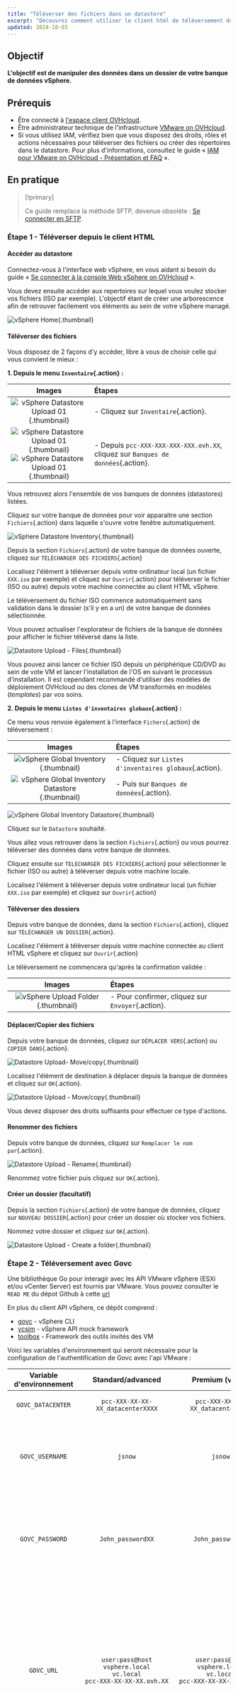 ```yaml
---
title: "Téléverser des fichiers dans un datastore"
excerpt: "Découvrez comment utiliser le client html de téléversement du datastore et avec govc afin de manipuler des données dans votre environnement VMware vSphere on OVHcloud managé"
updated: 2024-10-03
---
```


## Objectif

**L'objectif est de manipuler des données dans un dossier de votre banque de données vSphere.**

## Prérequis

- Être connecté à [l'espace client OVHcloud](/links/manager).
- Être administrateur technique de l'infrastructure [VMware on OVHcloud](/links/hosted-private-cloud/vmware).
- Si vous utilisez IAM, vérifiez bien que vous disposez des droits, rôles et actions nécessaires pour téléverser des fichiers ou créer des répertoires dans le datastore. Pour plus d'informations, consultez le guide « [IAM pour VMware on OVHcloud - Présentation et FAQ](/pages/hosted_private_cloud/hosted_private_cloud_powered_by_vmware/vmware_iam_getting_started) ».

## En pratique

> [!primary]
> 
> Ce guide remplace la méthode SFTP, devenue obsolète : [Se connecter en SFTP](/pages/hosted_private_cloud/hosted_private_cloud_powered_by_vmware/sftp_connexion).
>

### Étape 1 - Téléverser depuis le client HTML

#### Accéder au datastore

Connectez-vous à l'interface web vSphere, en vous aidant si besoin du guide « [Se connecter à la console Web vSphere on OVHcloud](/pages/hosted_private_cloud/hosted_private_cloud_powered_by_vmware/vsphere_interface_connexion) ».

Vous devez ensuite accéder aux repertoires sur lequel vous voulez stocker vos fichiers (ISO par exemple). L'objectif étant de créer une arborescence afin de retrouver facilement vos éléments au sein de votre vSphere managé.

![vSphere Home](images/vsphere_home.png){.thumbnail}

#### Téléverser des fichiers

Vous disposez de 2 façons d'y accéder, libre à vous de choisir celle qui vous convient le mieux :

**1\. Depuis le menu `Inventaire`{.action} :**

|                                        **Images**                                         | **Étapes**                                                                       |
|:-----------------------------------------------------------------------------------------:|:---------------------------------------------------------------------------------|
| ![vSphere Datastore Upload 01](images/datastore_inventory_2.png){.thumbnail}      | - Cliquez sur `Inventaire`{.action}.                                         |
| ![vSphere Datastore Upload 01](images/datastore.png){.thumbnail}<br/> ![vSphere Datastore Upload 01](images/datastore_1.png){.thumbnail}| - Depuis `pcc-XXX-XXX-XXX-XXX.ovh.XX`, cliquez sur `Banques de données`{.action}. |

Vous retrouvez alors l'ensemble de vos banques de données (datastores) listées.

Cliquez sur votre banque de données pour voir apparaitre une section `Fichiers`{.action} dans laquelle s'ouvre votre fenêtre automatiquement.

![vSphere Datastore Inventory](images/inventory_datastore.png){.thumbnail}

Depuis la section `Fichiers`{.action} de votre banque de données ouverte, cliquez sur `TÉLÉCHARGER DES FICHIERS`{.action}

Localisez l'élément à téléverser depuis votre ordinateur local (un fichier `XXX.iso` par exemple) et cliquez sur `Ouvrir`{.action} pour téléverser le fichier (ISO ou autre) depuis votre machine connectée au client HTML vSphere.

Le téléversement du fichier ISO commence automatiquement sans validation dans le dossier (s'il y en a un) de votre banque de données sélectionnée.

Vous pouvez actualiser l'explorateur de fichiers de la banque de données pour afficher le fichier téléversé dans la liste.

![Datastore Upload - Files](images/datastore_4.png){.thumbnail}

Vous pouvez ainsi lancer ce fichier ISO depuis un périphérique CD/DVD au sein de vote VM et lancer l'installation de l'OS en suivant le processus d'installation. Il est cependant recommandé d'utiliser des modèles de déploiement OVHcloud ou des clones de VM transformés en modèles (*templates*) par vos soins.

**2\. Depuis le menu `Listes d'inventaires globaux`{.action} :**

Ce menu vous renvoie également à l'interface `Fichers`{.action} de téléversement :

|                                        **Images**                                         | **Étapes**                                                |
|:-----------------------------------------------------------------------------------------:|:----------------------------------------------------------|
| ![vSphere Global Inventory](images/global_inventory.png){.thumbnail}      | - Cliquez sur `Listes d'inventaires globaux`{.action}. |
| ![vSphere Global Inventory Datastore](images/global_inventory_datastores.png){.thumbnail} | - Puis sur `Banques de données`{.action}.                  |

![vSphere Global Inventory Datastore](images/global_inventory_datastores_2.png){.thumbnail}

Cliquez sur le `Datastore` souhaité.

Vous allez vous retrouver dans la section `Fichiers`{.action} ou vous pourrez téléverser des données dans votre banque de données.

Cliquez ensuite sur `TELECHARGER DES FICHIERS`{.action} pour sélectionner le fichier (ISO ou autre) à téléverser depuis votre machine locale.

Localisez l'élément à téléverser depuis votre ordinateur local (un fichier `XXX.iso` par exemple) et cliquez sur `Ouvrir`{.action}

#### Téléverser des dossiers

Depuis votre banque de données, dans la section `Fichiers`{.action}, cliquez sur `TÉLÉCHARGER UN DOSSIER`{.action}.

Localisez l'élément à téléverser depuis votre machine connectée au client HTML vSphere et cliquez sur `Ouvrir`{.action}

Le téléversement ne commencera qu'après la confirmation validée : 

|                                       **Images**                                       | **Étapes**                                       |
|:--------------------------------------------------------------------------------------:|:-------------------------------------------------|
|        ![vSphere Upload Folder](images/datastore_folder_upload.png){.thumbnail}        | - Pour confirmer, cliquez sur `Envoyer`{.action}. |

#### Déplacer/Copier des fichiers

Depuis votre banque de données, cliquez sur `DÉPLACER VERS`{.action} ou `COPIER DANS`{.action}.

![Datastore Upload- Move/copy](images/datastore_4.png){.thumbnail}

Localisez l'élément de destination à déplacer depuis la banque de données et cliquez sur `OK`{.action}.

![Datastore Upload - Move/copy](images/datastore_move.png){.thumbnail}

Vous devez disposer des droits suffisants pour effectuer ce type d'actions.

#### Renommer des fichiers

Depuis votre banque de données, cliquez sur `Remplacer le nom par`{.action}.

![Datastore Upload - Rename](images/datastore_upload_rename.png){.thumbnail}

Renommez votre fichier puis cliquez sur `OK`{.action}.

#### Créer un dossier (facultatif)

Depuis la section `Fichiers`{.action} de votre banque de données, cliquez sur `NOUVEAU DOSSIER`{.action} pour créer un dossier où stocker vos fichiers.

Nommez votre dossier et cliquez sur `OK`{.action}.

![Datastore Upload - Create a folder](images/datastore_4.png){.thumbnail}

### Étape 2 - Téléversement avec Govc

Une bibliothèque Go pour interagir avec les API VMware vSphere (ESXi et/ou vCenter Server) est fournis par VMware. Vous pouvez consulter le `READ ME` du dépot Github à cette [url](https://github.com/vmware/govmomi?tab=readme-ov-file)

En plus du client API vSphere, ce dépôt comprend :

- [govc](https://github.com/vmware/govmomi/blob/main/govc/README.md) - vSphere CLI
- [vcsim](https://github.com/vmware/govmomi/blob/main/vcsim/README.md) - vSphere API mock framework
- [toolbox](https://github.com/vmware/govmomi/blob/main/toolbox/README.md) - Framework des outils invités des VM

Voici les variables d'environnement qui seront nécessaire pour la configuration de l'authentification de Govc avec l'api VMware :

|      **Variable d'environnement**      |                               **Standard/advanced**                               |                                **Premium (vSAN)**                                 | **Comments**                                                                                                                                                                                                                                                                                                                                                                                                                         | 
|:--------------------------------------:|:---------------------------------------------------------------------------------:|:---------------------------------------------------------------------------------:|:-------------------------------------------------------------------------------------------------------------------------------------------------------------------------------------------------------------------------------------------------------------------------------------------------------------------------------------------------------------------------------------------------------------------------------------|
|           `GOVC_DATACENTER`            |                         `pcc-XXX-XX-XX-XX_datacenterXXXX`                         |                         `pcc-XXX-XX-XX-XX_datacenterXXXX`                         | - Nom du datacenter par défaut au sens VMWare du terme.                                                                                                                                                                                                                                                                                                                                                                              | 
|            `GOVC_USERNAME`             |                                      `jsnow`                                      |                                      `jsnow`                                      | - L'utilisateur local de connexion VMware vSphere on OVHcloud. Vous pouvez vous passez de cette variable si vous spécifiez vos identifiants dans la variable `GOVC-URL`.                                                                                                                                                                                                                                                             |
|            `GOVC_PASSWORD`             |                                 `John_passwordXX`                                 |                                 `John_passwordXX`                                 | - Le mot de passe de connexion de l'utilisateur local VMware vSphere on OVHcloud. Vous pouvez vous passez de cette variable si vous spécifiez vos identifiants dans la variable `GOVC-URL`.                                                                                                                                                                                                                                          | 
|               `GOVC_URL`               | `user:pass@host`<br/>`vsphere.local`<br/>`vc.local`<br/>`pcc-XXX-XX-XX-XX.ovh.XX` | `user:pass@host`<br/>`vsphere.local`<br/>`vc.local`<br/>`pcc-XXX-XX-XX-XX.ovh.XX` | - L'IP ou hostname de l'hôte VMware vsphere on OVHcloud. Vous pouvez spécifier en plus l'identifiant utilisateur et le mot de passe, tel que `user:pass@host`. Et vous passez des variables `GOVC_USERNAME/PASSWORD`. Attention le `host` definit bien l'IP de vos ESX et non le `pcc-XXX-XXX-XXX-XXX`. Si vous utilisez govc au sein d'une VM de votre environnement vous pouvez ajouter en `host` : `vsphere.local` ou `vc.local`. |
|            `GOVC_DATASTORE`            |                           `ssd-XXXXXX`<br/>`nfs-XXXXXX`                           |                 `ssd-XXXXXX`<br/>`nfs-XXXXXX`<br/>`vsanDatastore`                 | - Le Datastore utilisé par défaut au sens VMWare du terme.                                                                                                                                                                                                                                                                                                                                                                           |
|             `GOVC_NETWORK`             |                                  `172.XX.XX.XX`                                   |                                  `172.XX.XX.XX`                                   | - Le Network par défaut au sens VMWare du terme. Vous pouvez les retrouver dans votre inventaire globale `Networks`.                                                                                                                                                                                                                                                                                                                 |
|              `GOVC_HOST`               |                                  `172.XX.XX.XX`                                   |                                  `172.XX.XX.XX`                                   | - L'hôte par défaut au sens VMWare du terme. Vous pouvez les retrouver dans votre inventaire globale `Hosts`.                                                                                                                                                                                                                                                                                                                        |
|          `GOVC_RESOURCE_POOL`          |                                    `ovhServer`                                    |                                    `ovhServer`                                    | - Le pool de ressource par défaut au sens VMWare du terme. Vous pouvez les retrouver dans votre inventaire globale `Ressource Pools`.                                                                                                                                                                                                                                                                                                |
|              `HTTP_PROXY`              |                             `http://XXX.XX.X.X:XXXXX`                             |                             `http://XXX.XX.X.X:XXXXX`                             | - L'url de votre server proxy sans https.                                                                                                                                                                                                                                                                                                                                                                                            |
|             `HTTPS_PROXY`              |                            `https://XXX.XX.X.X:XXXXX`                             |                            `https://XXX.XX.X.X:XXXXX`                             | - L'url de votre server proxy avec https.                                                                                                                                                                                                                                                                                                                                                                                            |

> [!tabs]
>
> **Linux**
> 
>> **Installation**
>> 
>> Avec le binaire :
>>
>> Vous pouvez télécharger le binaire depuis les assets du dépot officiel Github VMware : https://github.com/vmware/govmomi/releases
>>
>> Le Curl ci-dessous choisi automatiquement la bonne version nécessaire pour votre système d'exploitation (`uname`) et télécharge le binaire en version compressé `tar.gz`.
>>
>> Vous devez avoir accès à internet pour pouvoir le télécharger sinon le curl ne fonctionnera pas. Si vous ne disposez pas de `curl`, `tar` et `uname`. Installez-les avant de lancer la commande en lançant cette commande :
>> 
>> Selon le système d'exploitation : `Ubuntu/debian -> apt`, `Redhat/Centos -> yum/dnf`.
>> 
>> Choisissez l'installateur que vous voulez.
>> 
>> ```bash
>> sudo apt/dnf/yum install curl tar uname -y
>> ```
>> 
>> Faite quand même attention à bien télécharger l'asset `Govc` qui dispose de la bonne version du système d'exploitation que vous utilisez (Windows/Linux, Linux/Freebsd, x64_86/arm, arm/arm64,  etc..).
>> 
>> 
>> ```bash
>> # extract govc binary to /usr/local/bin
>> # note: the "tar" command must run with root permissions
>> curl -L -o - "https://github.com/vmware/govmomi/releases/latest/download/govc_$(uname -s)_$(uname -m).tar.gz" | tar -C /usr/local/bin -xvzf - govc
>> ```
>> Nous vous conseillons aussi de bien verifier la somme du hash téléchargé.
>> 
>> ```bash
>> wget https://github.com/vmware/govmomi/releases/download/v0.43.0/checksums.txt
>> sha256sum govc_xxxx.tar.gz > checksums_govc_XX.txt
>> sha256sum -c checksums_govc_XX.txt 2>&1 | grep OK
>> ```
>> 
>> **Remarque** : Vous devez être root pour exécuter `tar` ou avoir les droits `sudo` suffisants. En fonction des droits de l'utilisateur utilisé sur votre système d'exploitation, vous devez aussi ajouter les droits d'exécution sur le binaire Govc par exemple.
>> 
>> Avec go install :
>> 
>> ```bash
>> go install github.com/vmware/govmomi/govc@latest
>> ```
>> Avec Docker :
>>
>> Une image Docker peut être un bon moyen d'exécuter le binaire Govc de manière versionné et isolé.
>> 
>> [L'image Docker officielle VMware](https://hub.docker.com/r/vmware/govc) `govc` est construite depuis ce [Dockerfile](https://github.com/vmware/govmomi/blob/main/Dockerfile.govc).
>> 
>> Exemple d'exécution de l'image Docker govc avec les variables d'environnement voir les concepts dans la suite de la documentation. 
>>
>> ```bash
>> docker run -e GOVC_USERNAME=XXXXX -e GOVC_PASSWORD=XXXXX -e GOVC_URL=https://pcc-XX-XX-XX-XX.ovh.de --rm -it vmware/govc /govc ls
>> or
>> docker run -e GOVC_URL=user:pass@host --rm -it vmware/govc /govc ls 
>> ``` 
>> 
>> Pour les installations alternatives, consultez le dépot Git `Govc` VMware officiel à [cette url](https://github.com/vmware/govmomi/blob/main/govc/README.md).
>>  
>> **Configuration/Authentification**
>> 
>> Le programme vous fournit un vaste choix d’arguments pour définir les conditions d’accès à l’API (par exemple son URL, l’utilisateur/mot de passe etc..). Mais nous vous conseillons d’utiliser des variables d’environnements pour gérer plus efficacement vos clusters, surtout si vous êtes amenés à vous connecter à plusieurs APIs. Et de les placer dans un fichier pour une réutilisation ultérieur lors d’une autre session par exemple.
>> 
>> Voici un exemple de configuration pour un OS Linux, n'oubliez pas de créer votre fichier `govc.env` à la racine du dossier sur lequel vous lancez le binaire.
>>
>> ```bash
>> # govc.env
>> export GOVC_DATACENTER=<Nom du datacenter par défaut au sens VMWare du terme>
>> export GOVC_USERNAME=<Utilisateur local vmware>
>> export GOVC_PASSWORD=<Mot de passe de l'utilisateur local VMware>
>> export GOVC_URL=<IP ou hostname du vsphere>
>> export GOVC_DATASTORE=<Datastore par défaut>
>> 
>> # Si besoin d'utiliser un proxy réseau
>> # export HTTP_PROXY=http://XXX.XX.X.X:XXXXX
>> export HTTPS_PROXY=http://XXX.XX.X.X:XXXXX
>> ```
>>
>> Comme pour tout fichier contenant des variables, il suffit de le sourcer dans un terminal.
>>
>> ```bash
>> source govc.env
>> ```
>>
>> Au lancement de chaque commande, des options peuvent être modifiées à la volée pour surcharger les variables d’environnement, par exemple :
>>
>> ```bash
>> govc datastore.ls -dc=Datacenter2 -ds=Datastore1 -debug=true
>> ```
>>
>> À noter que si vous utilisez la commande debug (le “=true” est optionnel, s’agissant d’un flag Go), un dossier caché `.govmomi/debug` sera créé avec des logs vous permettant de tracer votre problème.
>>
>> **Usage**
>>
>> Nous allons vous exposer ici la commande de téléversement.
>> 
>> Tout d’abord, il faut comprendre qu’au sein d’un datacenter les objets sont regroupés au sein d’un même type, sous `VM`, `Network`, `Host` et `Datastore`. Ainsi, il existe une seule méthode pour téléverser des fichiers avec la commande `govc datastore.upload`.
>>
>> **Téléverser un iso**
>>
>> Voici un exemple de téléversement d'une image iso avec `govc`. Attention à bien localiser le dossier sur lequel vous voulez importer votre iso, si vous en avez un :
>>
>> ```bash
>> govc datastore.upload image.iso dossier-isos/image.iso
>> ```
>> Télécharger un ISO avec curl avant de le téléverser à l'aide d'un tuyau (pipe) shell :
>>
>> ```bash
>> curl https://example.com/iso/image.iso | govc datastore.upload - dossier-iso/image.iso
>> ```
>>
> **Windows**
>
>> **Installation**
>>
>> Depuis 2017 `Curl` et `bsdtar -> tar` sont installé par défaut, vous pouvez donc exécuter la commande ci-dessous avec `Powershell`, `CMD` ou le prompt que vous préférez. 
>>
>> ```powershell
>> curl -L -o - "https://github.com/vmware/govmomi/releases/latest/download/govc_$(uname -s)_$(uname -m).tar.gz" | tar -C /usr/local/bin -xvzf - govc
>> ``` 
>> Si vous préférez, vous pouvez simplement lancer la decompression`Zip` de l'asset `Govc` Windows suivant (x86_64.zip) : https://github.com/vmware/govmomi/releases/download/v0.43.0/govc_Windows_x86_64.zip
>>
>> Faite bien attention à bien extraire le binaire à la racine du dossier sur lequel vous souhaitez exécuter le binaire. 
>> 
>> Avec Chocolatey :
>> 
>> Vous pouvez utiliser le dépot officiel Powershell Chocolatey, cependant nous vous recommandons la version la plus récente sur le dépot Github VMware (ci-dessus).
>> 
>> ```powershell
>> Set-ExecutionPolicy Bypass -Scope Process -Force; iex ((New-Object System.Net.WebClient).DownloadString('https://chocolatey.org/install.ps1'))
>> choco install govc
>> choco install jq
>> ```
>> `jq` permet de lister correctement dans Powershell les retours Govc.
>> 
>> **Configuration/Authentification**
>>  
>> Il y a plusieurs façons de configurer des variables d'environnements avec Windows et Powershell, voici quelques exemples :
>> 
>> ```powershell
>> # Set env variables with Set-item :
>> Set-Item -Path env:GOVC_URL -Value “https://pcc-XX-XX-XX-XX.ovh.xx"
>> 
>> # Set env variables for your vCenter, just push Enter :
>> $vcenter = "<your_vcenter_fqdn>"
>> $cred = get-credential
>> 
>> # Credentials configuration :
>> New-VICredentialStoreItem -Host $vcenter -User $cred.username -Password $cred.GetNetworkCredential().password
>> 
>> # Set env variables, just push enter :
>> $env:GOVC_URL="https://"+$vcenter
>> $env:GOVC_USERNAME=(Get-VICredentialStoreItem $vcenter).User
>> $env:GOVC_PASSWORD=(Get-VICredentialStoreItem $vcenter).Password
>> $env:GOVC_INSECURE="true"
>> $env:GOVC_DATASTORE="<datastore_name>"
>> $env:GOVC_NETWORK="<portgroup_name>"
>> $env:GOVC_RESOURCE_POOL='*/Resources'
>> 
>> # Check GOVC variables :
>> ls env:GOVC*
>> 
>> # Check configuration from env vars setup :
>> Get-Item env:* | sort-object name
>> govc about
>> 
>> # With jq :
>> govc about -json | jq '.'
>> ```
>> 
>> **Usage**
>> 
>> **Téléversement**
>>
>> Pour téléverser un iso avec powershell et Govc, lancez l'argument `Govc datastore.upload`
>> 
>> ```powershell
>> govc datastore.upload - dossier-iso/image.iso
>> ```
>> 
>> **Téléchargement + téléversement** 
>> 
>> ```powershell
>> curl https://example.com/iso/image.iso | govc datastore.upload - dossier-isos/image.iso
>> ```
>> Govc dispose d'un grand nombre de commandes afin d'appeler l'api VMware pour gérer vos ressources managées. Nous vous invitons à voir la liste complete dans la documentation officielle.
>> 
>>

## Aller plus loin

- [IAM pour VMware on OVHcloud - Présentation et FAQ](/pages/hosted_private_cloud/hosted_private_cloud_powered_by_vmware/vmware_iam_getting_started)

Si vous avez besoin d'une formation ou d'une assistance technique pour la mise en œuvre de nos solutions, contactez votre Technical Account Manager ou rendez-vous sur [cette page](/links/professional-services) pour obtenir un devis et demander une analyse personnalisée de votre projet à nos experts de l’équipe Professional Services.

Posez des questions, donnez votre avis et interagissez directement avec l’équipe qui construit nos services Hosted Private Cloud sur le [channel Discord dédié](https://discord.gg/ovhcloud).

Échangez avec notre [communauté d'utilisateurs OVHcloud](/links/community).
